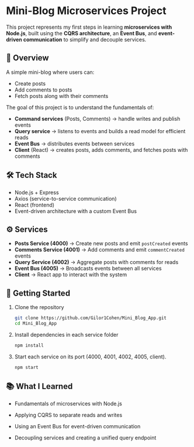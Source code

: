 # Mini-Blog Microservices Project

This project represents my first steps in learning **microservices with Node.js**, built using the **CQRS architecture**, an **Event Bus**, and **event-driven communication** to simplify and decouple services.

## 📌 Overview

A simple mini-blog where users can:

- Create posts
- Add comments to posts
- Fetch posts along with their comments

The goal of this project is to understand the fundamentals of:

- **Command services** (Posts, Comments) → handle writes and publish events
- **Query service** → listens to events and builds a read model for efficient reads
- **Event Bus** → distributes events between services
- **Client** (React) → creates posts, adds comments, and fetches posts with comments

## 🛠️ Tech Stack

- Node.js + Express
- Axios (service-to-service communication)
- React (frontend)
- Event-driven architecture with a custom Event Bus

## ⚙️ Services

- **Posts Service (4000)** → Create new posts and emit `postCreated` events
- **Comments Service (4001)** → Add comments and emit `commentCreated` events
- **Query Service (4002)** → Aggregate posts with comments for reads
- **Event Bus (4005)** → Broadcasts events between all services
- **Client** → React app to interact with the system

## 🚀 Getting Started

1. Clone the repository
   ```bash
   git clone https://github.com/Gilor1Cohen/Mini_Blog_App.git
   cd Mini_Blog_App
   ```
2. Install dependencies in each service folder
   ```bash
   npm install
   ```
3. Start each service on its port (4000, 4001, 4002, 4005, client).

   ```bash
   npm start

   ```

## 📚 What I Learned

- Fundamentals of microservices with Node.js

- Applying CQRS to separate reads and writes

- Using an Event Bus for event-driven communication

- Decoupling services and creating a unified query endpoint
